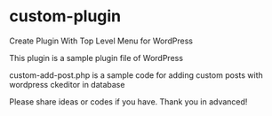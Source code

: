 # custom-plugin
Create Plugin With Top Level Menu for WordPress

This plugin is a sample plugin file of WordPress

custom-add-post.php is a sample code for adding custom posts with wordpress ckeditor in database

Please share ideas or codes if you have. Thank you in advanced!
